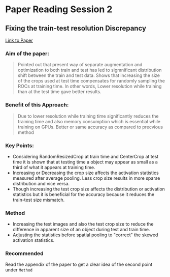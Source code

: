 # Paper Reading Session 2

## Fixing the train-test resolution Discrepancy

[Link to Paper](https://arxiv.org/pdf/1906.06423.pdf)

### Aim of the paper:
> Pointed out that present way of separate augmentation and optimization to both train and test has led to sigmnificant distribution shift between the train and test data.
> Shows that increasing the size of the crops used at test time compensates for randomly sampling the ROCs at training time. In other words, Lower resolution while training than at the test time gave better results.

### Benefit of this Approach:
> Due to lower resolution while training time significantly reduces the training time and also memory consumption which is essential while training on GPUs.
> Better or same accuracy as compared to precvious method

### Key Points:

- Considering RandomResizedCrop at train time and CenterCrop at test time it is shown that at testing time a object may appear as small as a third of what it appears at training time.
- Increasing or Decreasing the crop size affects the activation statistics measured after average pooling. Less crop size results in more sparse distribution and vice versa.
- Though increasing the test crop size affects the distribution or activation statistics but it is beneficial for the accuracy because it reduces the train-test size mismatch.

### Method

- Increasing the test images and also the test crop size to reduce the difference in apparent size of an object during test and train time.
- Adjusting the statistics before spatial pooling to "correct" the skewed activation statistics.


### Recommended
Read the appendix of the paper to get a clear idea of the second point under `Method`



